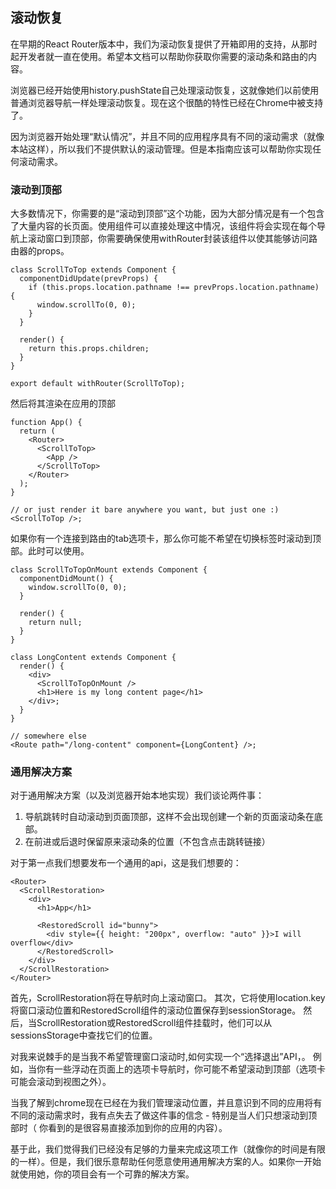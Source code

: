 ## 滚动恢复
在早期的React Router版本中，我们为滚动恢复提供了开箱即用的支持，从那时起开发者就一直在使用。希望本文档可以帮助你获取你需要的滚动条和路由的内容。  

浏览器已经开始使用history.pushState自己处理滚动恢复，这就像她们以前使用普通浏览器导航一样处理滚动恢复。现在这个很酷的特性已经在Chrome中被支持了。  

因为浏览器开始处理“默认情况”，并且不同的应用程序具有不同的滚动需求（就像本站这样），所以我们不提供默认的滚动管理。但是本指南应该可以帮助你实现任何滚动需求。  
### 滚动到顶部
大多数情况下，你需要的是“滚动到顶部”这个功能，因为大部分情况是有一个包含了大量内容的长页面。使用<ScrollToTop>组件可以直接处理这中情况，该组件将会实现在每个导航上滚动窗口到顶部，你需要确保使用withRouter封装该组件以使其能够访问路由器的props。
```
class ScrollToTop extends Component {
  componentDidUpdate(prevProps) {
    if (this.props.location.pathname !== prevProps.location.pathname) {
      window.scrollTo(0, 0);
    }
  }

  render() {
    return this.props.children;
  }
}

export default withRouter(ScrollToTop);
```
然后将其渲染在应用的顶部
```
function App() {
  return (
    <Router>
      <ScrollToTop>
        <App />
      </ScrollToTop>
    </Router>
  );
}

// or just render it bare anywhere you want, but just one :)
<ScrollToTop />;
```
如果你有一个连接到路由的tab选项卡，那么你可能不希望在切换标签时滚动到顶部。此时可以使用<ScrollToTopOnMount>。
```
class ScrollToTopOnMount extends Component {
  componentDidMount() {
    window.scrollTo(0, 0);
  }

  render() {
    return null;
  }
}

class LongContent extends Component {
  render() {
    <div>
      <ScrollToTopOnMount />
      <h1>Here is my long content page</h1>
    </div>;
  }
}

// somewhere else
<Route path="/long-content" component={LongContent} />;
```
### 通用解决方案 
对于通用解决方案（以及浏览器开始本地实现）我们谈论两件事：
1. 导航跳转时自动滚动到页面顶部，这样不会出现创建一个新的页面滚动条在底部。
2. 在前进或后退时保留原来滚动条的位置（不包含点击跳转链接）    

对于第一点我们想要发布一个通用的api，这是我们想要的：
```
<Router>
  <ScrollRestoration>
    <div>
      <h1>App</h1>

      <RestoredScroll id="bunny">
        <div style={{ height: "200px", overflow: "auto" }}>I will overflow</div>
      </RestoredScroll>
    </div>
  </ScrollRestoration>
</Router>
```
首先，ScrollRestoration将在导航时向上滚动窗口。 其次，它将使用location.key将窗口滚动位置和RestoredScroll组件的滚动位置保存到sessionStorage。 然后，当ScrollRestoration或RestoredScroll组件挂载时，他们可以从sessionsStorage中查找它们的位置。  

对我来说棘手的是当我不希望管理窗口滚动时,如何实现一个“选择退出”API，。 例如，当你有一些浮动在页面上的选项卡导航时，你可能不希望滚动到顶部（选项卡可能会滚动到视图之外）。  

当我了解到chrome现在已经在为我们管理滚动位置，并且意识到不同的应用将有不同的滚动需求时，我有点失去了做这件事的信念 - 特别是当人们只想滚动到顶部时（ 你看到的是很容易直接添加到你的应用的内容）。  

基于此，我们觉得我们已经没有足够的力量来完成这项工作（就像你的时间是有限的一样）。但是，我们很乐意帮助任何愿意使用通用解决方案的人。如果你一开始就使用她，你的项目会有一个可靠的解决方案。
